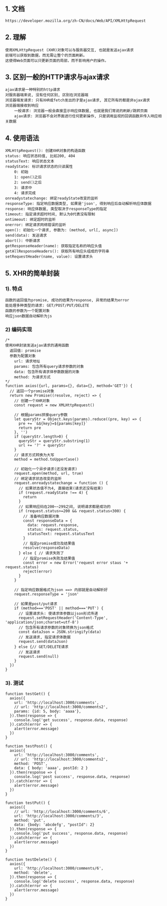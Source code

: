 ## 1. 文档
    https://developer.mozilla.org/zh-CN/docs/Web/API/XMLHttpRequest

## 2. 理解
    使用XMLHttpRequest (XHR)对象可以与服务器交互, 也就是发送ajax请求
    前端可以获取到数据，而无需让整个的页面刷新。
    这使得Web页面可以只更新页面的局部，而不影响用户的操作。

## 3. 区别一般的HTTP请求与ajax请求
    ajax请求是一种特别的http请求
    对服务器端来说, 没有任何区别, 区别在浏览器端
    浏览器端发请求: 只有XHR或fetch发出的才是ajax请求, 其它所有的都是非ajax请求
    浏览器端接收到响应
        一般请求: 浏览器一般会直接显示响应体数据, 也就是我们常说的刷新/跳转页面
        ajax请求: 浏览器不会对界面进行任何更新操作, 只是调用监视的回调函数并传入响应相关数据

## 4. 使用语法
    XMLHttpRequest(): 创建XHR对象的构造函数
    status: 响应状态码值, 比如200, 404
    statusText: 响应状态文本
    readyState: 标识请求状态的只读属性
        0: 初始
        1: open()之后
        2: send()之后
        3: 请求中
        4: 请求完成
    onreadystatechange: 绑定readyState改变的监听
    responseType: 指定响应数据类型, 如果是'json', 得到响应后自动解析响应体数据
    response: 响应体数据, 类型取决于responseType的指定
    timeout: 指定请求超时时间, 默认为0代表没有限制
    ontimeout: 绑定超时的监听
    onerror: 绑定请求网络错误的监听
    open(): 初始化一个请求, 参数为: (method, url[, async])
    send(data): 发送请求
    abort(): 中断请求
    getResponseHeader(name): 获取指定名称的响应头值
    getAllResponseHeaders(): 获取所有响应头组成的字符串
    setRequestHeader(name, value): 设置请求头

## 5. XHR的简单封装
### 1). 特点
    函数的返回值为promise, 成功的结果为response, 异常的结果为error
    能处理多种类型的请求: GET/POST/PUT/DELETE
    函数的参数为一个配置对象
    响应json数据自动解析为js

### 2) 编码实现
    /* 
    使用XHR封装发送ajax请求的通用函数 
      返回值: promise
      参数为配置对象
        url: 请求地址
        params: 包含所有query请求参数的对象
        data: 包含所有请求体参数数据的对象
        method: 为请求方式
    */
    function axios({url, params={}, data={}, method='GET'}) {
      // 返回一个promise对象
      return new Promise((resolve, reject) => {
        // 创建一个XHR对象
        const request = new XMLHttpRequest()
        
        // 根据params拼接query参数
        let queryStr = Object.keys(params).reduce((pre, key) => {
          pre += `&${key}=${params[key]}`
          return pre
        }, '')
        if (queryStr.length>0) {
          queryStr = queryStr.substring(1)
          url += '?' + queryStr
        }
        // 请求方式转换为大写
        method = method.toUpperCase()
        
        // 初始化一个异步请求(还没发请求)
        request.open(method, url, true)
        // 绑定请求状态改变的监听
        request.onreadystatechange = function () {
          // 如果状态值不为4, 直接结束(请求还没有结束)
          if (request.readyState !== 4) {
            return
          }
          // 如果响应码在200~~299之间, 说明请求都是成功的
          if (request.status>=200 && request.status<300) {
            // 准备响应数据对象
            const responseData = {
              data: request.response,
              status: request.status,
              statusText: request.statusText
            }
            // 指定promise成功及结果值
            resolve(responseData)
          } else { // 请求失败了
            // 指定promise失败及结果值
            const error = new Error('request error staus '+ request.status)
            reject(error)
          }
        }

        // 指定响应数据格式为json ==> 内部就是自动解析好
        request.responseType = 'json'

        // 如果是post/put请求
        if (method==='POST' || method==='PUT') {
          // 设置请求头: 使请求体参数以json形式传递
          request.setRequestHeader('Content-Type', 'application/json;charset=utf-8')
          // 包含所有请求参数的对象转换为json格式
          const dataJson = JSON.stringify(data)
          // 发送请求, 指定请求体数据
          request.send(dataJson)
        } else {// GET/DELETE请求
          // 发送请求
          request.send(null)
        }
      })
    }

### 3). 测试
    function testGet() {
      axios({
        url: 'http://localhost:3000/comments',
        // url: 'http://localhost:3000/comments2',
        params: {id: 5, body: 'aaaa'},
      }).then(response => {
        console.log('get success', response.data, response)
      }).catch(error => {
        alert(error.message)
      })
    }

    function testPost() {
      axios({
        url: 'http://localhost:3000/comments',
        // url: 'http://localhost:3000/comments2',
        method: 'POST',
        data: { body: 'aaaa', postId: 2 }
      }).then(response => {
        console.log('post success', response.data, response)
      }).catch(error => {
        alert(error.message)
      })
    }

    function testPut() {
      axios({
        // url: 'http://localhost:3000/comments/6',
        url: 'http://localhost:3000/comments/3',
        method: 'put',
        data: {body: 'abcdefg', "postId": 2}
      }).then(response => {
        console.log('put success', response.data, response)
      }).catch(error => {
        alert(error.message)
      })
    }
    
    function testDelete() {
      axios({
        url: 'http://localhost:3000/comments/6',
        method: 'delete',
      }).then(response => {
        console.log('delete success', response.data, response)
      }).catch(error => {
        alert(error.message)
      })
    }